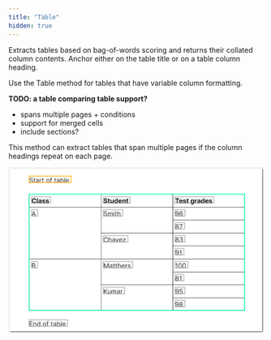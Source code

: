 ```yaml
---
title: "Table"
hidden: true
---
```

Extracts tables based on bag-of-words scoring and returns their collated column contents. Anchor either on the table title or on a table column heading.

 Use the Table method for tables that have variable column formatting.

**TODO: a table comparing table support?**

- spans multiple pages + conditions
- support for merged cells
- include sections?

This method can extract tables that span multiple pages if the column headings repeat on each page.



![Click to enlarge](https://raw.githubusercontent.com/sensible-hq/sensible-docs/main/readme-sync/assets/v0/images/final/table_merged_cells.png)
